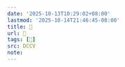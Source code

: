 ```yaml
---
date: '2025-10-13T10:29:02+08:00'
lastmod: '2025-10-14T21:46:45-08:00'
title: 􄹯
url: 􄹯
tags: [𧢖]
src: DCCV
note:
---
```

